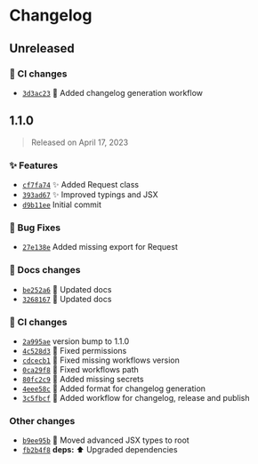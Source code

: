 # Changelog

<a name="unreleased"></a>
## Unreleased

### 👷 CI changes
- [`3d3ac23`](https://github.com/maicol07/mithril-utilities/commit/3d3ac23884db056dd9b419669cc609dec5c4337a) 👷 Added changelog generation workflow


<a name="1.1.0"></a>
## 1.1.0

> Released on April 17, 2023

### ✨ Features
- [`cf7fa74`](https://github.com/maicol07/mithril-utilities/commit/cf7fa745f6fbed487c310b33350edaae83ffcef3) ✨ Added Request class
- [`393ad67`](https://github.com/maicol07/mithril-utilities/commit/393ad671b7d40a06b3ecd53c76db8525c6afe360) ✨ Improved typings and JSX
- [`d9b11ee`](https://github.com/maicol07/mithril-utilities/commit/d9b11ee227d460f98014a39d44b2bf472ea10130) Initial commit

### 🐛 Bug Fixes
- [`27e138e`](https://github.com/maicol07/mithril-utilities/commit/27e138ef6507fbb279cc0eae2f7c09cc69d51ac1) Added missing export for Request

### 📝 Docs changes
- [`be252a6`](https://github.com/maicol07/mithril-utilities/commit/be252a613f835212d86ffcb3bbe4ba8063a7ef5f) 📝 Updated docs
- [`3268167`](https://github.com/maicol07/mithril-utilities/commit/32681671342595aea1db79d0dc9380dcc568a06a) 📝 Updated docs

### 👷 CI changes
- [`2a995ae`](https://github.com/maicol07/mithril-utilities/commit/2a995ae390257ce283089bfffe875f19213c7857) version bump to 1.1.0
- [`4c528d3`](https://github.com/maicol07/mithril-utilities/commit/4c528d3ef48e56c489d7b5492f1ca54a81326e7d) 💚 Fixed permissions
- [`cdcecb1`](https://github.com/maicol07/mithril-utilities/commit/cdcecb1ac19d7da9573f10f22a700ef893ae74c3) 💚 Fixed missing workflows version
- [`0ca29f8`](https://github.com/maicol07/mithril-utilities/commit/0ca29f8b09777e6b91bbb1218a38faf13511bb52) 💚 Fixed workflows path
- [`80fc2c9`](https://github.com/maicol07/mithril-utilities/commit/80fc2c9d9143fd981add23e35739bbf43c464569) 💚 Added missing secrets
- [`4eee58c`](https://github.com/maicol07/mithril-utilities/commit/4eee58c658042cefcc36c78e929dba36e3b6de95) 👷 Added format for changelog generation
- [`3c5fbcf`](https://github.com/maicol07/mithril-utilities/commit/3c5fbcfdeb52b86428556558053057fc767ccb9c) 👷 Added workflow for changelog, release and publish

### Other changes
- [`b9ee95b`](https://github.com/maicol07/mithril-utilities/commit/b9ee95b9f4f936a1bb27c6afe25d99a6c2218a67) 🚚 Moved advanced JSX types to root
- [`fb2b4f8`](https://github.com/maicol07/mithril-utilities/commit/fb2b4f8f474b8b39920f6d863fce2b45e3a6e6f5) **deps:** ⬆️ Upgraded dependencies

